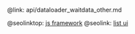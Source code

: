 @link: api/dataloader_waitdata_other.md

@seolinktop: [js framework](https://webix.com)
@seolink: [list ui](https://webix.com/widget/list/)